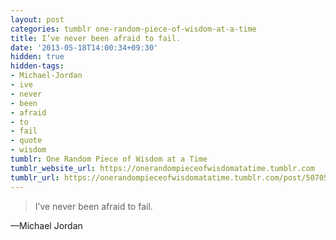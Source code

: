 ```yaml
---
layout: post
categories: tumblr one-random-piece-of-wisdom-at-a-time
title: I’ve never been afraid to fail.
date: '2013-05-18T14:00:34+09:30'
hidden: true
hidden-tags:
- Michael-Jordan
- ive
- never
- been
- afraid
- to
- fail
- quote
- wisdom
tumblr: One Random Piece of Wisdom at a Time
tumblr_website_url: https://onerandompieceofwisdomatatime.tumblr.com
tumblr_url: https://onerandompieceofwisdomatatime.tumblr.com/post/50705851610/ive-never-been-afraid-to-fail
---
```

> I’ve never been afraid to fail.

—Michael Jordan

